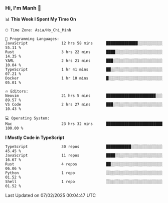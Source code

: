 ### Hi, I'm Manh 👋

<!--START_SECTION:waka-->
📊 **This Week I Spent My Time On** 

```text
🕑︎ Time Zone: Asia/Ho_Chi_Minh

💬 Programming Languages: 
JavaScript               12 hrs 58 mins      ██████████████░░░░░░░░░░░   55.11 % 
Rust                     3 hrs 22 mins       ████░░░░░░░░░░░░░░░░░░░░░   14.35 % 
YAML                     2 hrs 21 mins       ███░░░░░░░░░░░░░░░░░░░░░░   10.04 % 
TypeScript               1 hr 41 mins        ██░░░░░░░░░░░░░░░░░░░░░░░   07.21 % 
Docker                   1 hr 10 mins        █░░░░░░░░░░░░░░░░░░░░░░░░   05.01 % 

🔥 Editors: 
Neovim                   21 hrs 5 mins       ██████████████████████░░░   89.57 % 
VS Code                  2 hrs 27 mins       ███░░░░░░░░░░░░░░░░░░░░░░   10.43 % 

💻 Operating System: 
Mac                      23 hrs 32 mins      █████████████████████████   100.00 % 
```

**I Mostly Code in TypeScript** 

```text
TypeScript               30 repos            ███████████░░░░░░░░░░░░░░   45.45 % 
JavaScript               11 repos            ████░░░░░░░░░░░░░░░░░░░░░   16.67 % 
Rust                     4 repos             ██░░░░░░░░░░░░░░░░░░░░░░░   06.06 % 
Python                   1 repo              ░░░░░░░░░░░░░░░░░░░░░░░░░   01.52 % 
Shell                    1 repo              ░░░░░░░░░░░░░░░░░░░░░░░░░   01.52 % 
```




 Last Updated on 07/02/2025 00:04:47 UTC
<!--END_SECTION:waka-->
